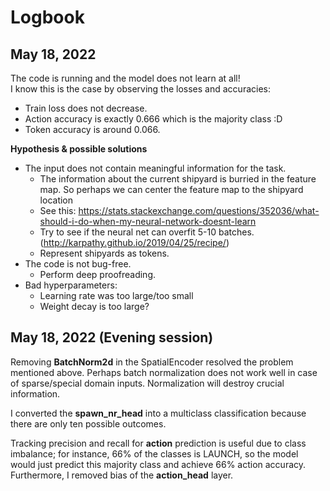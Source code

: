 # Logbook

## May 18, 2022
The code is running and the model does not learn at all!  
I know this is the case by observing the losses and accuracies:  
- Train loss does not decrease.  
- Action accuracy is exactly 0.666 which is the majority class :D
- Token accuracy is around 0.066.  

**Hypothesis & possible solutions**
- The input does not contain meaningful information for the task.
  - The information about the current shipyard is burried in the feature map. So perhaps we can center the feature map to the shipyard location
  - See this: https://stats.stackexchange.com/questions/352036/what-should-i-do-when-my-neural-network-doesnt-learn
  - Try to see if the neural net can overfit 5-10 batches. (http://karpathy.github.io/2019/04/25/recipe/)
  - Represent shipyards as tokens.
- The code is not bug-free.
  - Perform deep proofreading.
- Bad hyperparameters:
  - Learning rate was too large/too small
  - Weight decay is too large?

## May 18, 2022 (Evening session)
Removing **BatchNorm2d** in the SpatialEncoder resolved the problem mentioned above. Perhaps batch normalization does not work well in case of sparse/special domain inputs. Normalization will destroy crucial information.

I converted the **spawn_nr_head** into a multiclass classification because there are only ten possible outcomes.

Tracking precision and recall for **action** prediction is useful due to class imbalance; for instance, 66% of the classes is LAUNCH, so the model would just predict this majority class and achieve 66% action accuracy. Furthermore, I removed bias of the **action_head** layer.
